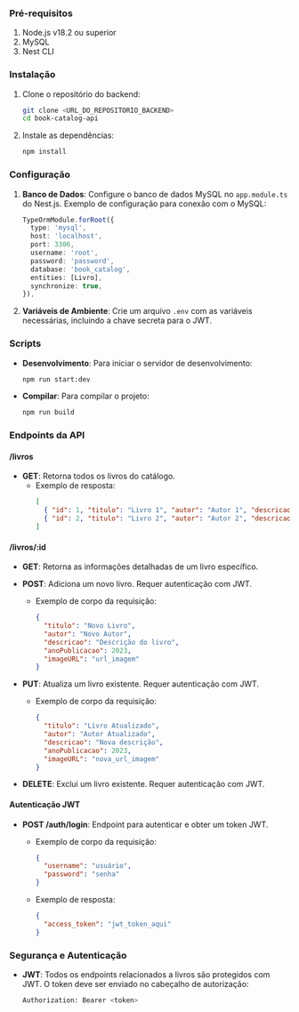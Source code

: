
### **Pré-requisitos**

1. Node.js v18.2 ou superior
2. MySQL
3. Nest CLI

### **Instalação**

1. Clone o repositório do backend:
   ```bash
   git clone <URL_DO_REPOSITORIO_BACKEND>
   cd book-catalog-api
   ```

2. Instale as dependências:
   ```bash
   npm install
   ```

### **Configuração**

1. **Banco de Dados**: Configure o banco de dados MySQL no `app.module.ts` do Nest.js. Exemplo de configuração para conexão com o MySQL:
   ```typescript
   TypeOrmModule.forRoot({
     type: 'mysql',
     host: 'localhost',
     port: 3306,
     username: 'root',
     password: 'password',
     database: 'book_catalog',
     entities: [Livro],
     synchronize: true,
   }),
   ```

2. **Variáveis de Ambiente**: Crie um arquivo `.env` com as variáveis necessárias, incluindo a chave secreta para o JWT.

### **Scripts**

- **Desenvolvimento**: Para iniciar o servidor de desenvolvimento:
   ```bash
   npm run start:dev
   ```

- **Compilar**: Para compilar o projeto:
   ```bash
   npm run build
   ```

### **Endpoints da API**

#### **/livros**

- **GET**: Retorna todos os livros do catálogo.
  - Exemplo de resposta:
    ```json
    [
      { "id": 1, "titulo": "Livro 1", "autor": "Autor 1", "descricao": "Descrição do livro", "anoPublicacao": 2020, "imageURL": "url_imagem" },
      { "id": 2, "titulo": "Livro 2", "autor": "Autor 2", "descricao": "Descrição do livro", "anoPublicacao": 2021, "imageURL": "url_imagem" }
    ]
    ```

#### **/livros/:id**

- **GET**: Retorna as informações detalhadas de um livro específico.

- **POST**: Adiciona um novo livro. Requer autenticação com JWT.
  - Exemplo de corpo da requisição:
    ```json
    {
      "titulo": "Novo Livro",
      "autor": "Novo Autor",
      "descricao": "Descrição do livro",
      "anoPublicacao": 2023,
      "imageURL": "url_imagem"
    }
    ```

- **PUT**: Atualiza um livro existente. Requer autenticação com JWT.
  - Exemplo de corpo da requisição:
    ```json
    {
      "titulo": "Livro Atualizado",
      "autor": "Autor Atualizado",
      "descricao": "Nova descrição",
      "anoPublicacao": 2023,
      "imageURL": "nova_url_imagem"
    }
    ```

- **DELETE**: Exclui um livro existente. Requer autenticação com JWT.

#### **Autenticação JWT**

- **POST /auth/login**: Endpoint para autenticar e obter um token JWT.

  - Exemplo de corpo da requisição:
    ```json
    {
      "username": "usuário",
      "password": "senha"
    }
    ```

  - Exemplo de resposta:
    ```json
    {
      "access_token": "jwt_token_aqui"
    }
    ```

### **Segurança e Autenticação**

- **JWT**: Todos os endpoints relacionados a livros são protegidos com JWT. O token deve ser enviado no cabeçalho de autorização:
  ```bash
  Authorization: Bearer <token>
  ```

